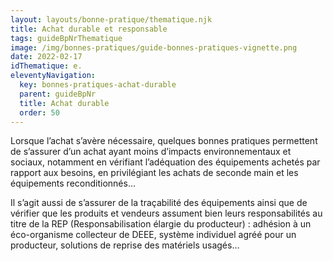 ```yaml
---
layout: layouts/bonne-pratique/thematique.njk
title: Achat durable et responsable
tags: guideBpNrThematique
image: /img/bonnes-pratiques/guide-bonnes-pratiques-vignette.png
date: 2022-02-17
idThematique: e.
eleventyNavigation:
  key: bonnes-pratiques-achat-durable
  parent: guideBpNr
  title: Achat durable
  order: 50
---
```


Lorsque l’achat s’avère nécessaire, quelques bonnes pratiques permettent de s’assurer d’un achat ayant moins d’impacts environnementaux et sociaux, notamment en vérifiant l’adéquation des équipements achetés par rapport aux besoins, en privilégiant les achats de seconde main et les équipements reconditionnés…

Il s’agit aussi de s’assurer de la traçabilité des équipements ainsi que de vérifier que les produits et vendeurs assument bien leurs responsabilités au titre de la REP (Responsabilisation élargie du producteur) : adhésion à un éco-organisme collecteur de DEEE, système individuel agréé pour un producteur, solutions de reprise des matériels usagés…
